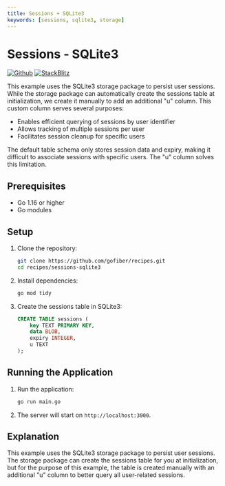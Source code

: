 ```yaml
---
title: Sessions + SQLite3
keywords: [sessions, sqlite3, storage]
---
```


# Sessions - SQLite3

[![Github](https://img.shields.io/static/v1?label=&message=Github&color=2ea44f&style=for-the-badge&logo=github)](https://github.com/gofiber/recipes/tree/master/sessions-sqlite3) [![StackBlitz](https://img.shields.io/static/v1?label=&message=StackBlitz&color=2ea44f&style=for-the-badge&logo=StackBlitz)](https://stackblitz.com/github/gofiber/recipes/tree/master/sessions-sqlite3)

This example uses the SQLite3 storage package to persist user sessions. While the storage package can automatically create the sessions table at initialization, we create it manually to add an additional "u" column. This custom column serves several purposes:

- Enables efficient querying of sessions by user identifier
- Allows tracking of multiple sessions per user
- Facilitates session cleanup for specific users

The default table schema only stores session data and expiry, making it difficult to associate sessions with specific users. The "u" column solves this limitation.

## Prerequisites

- Go 1.16 or higher
- Go modules

## Setup

1. Clone the repository:
    ```sh
    git clone https://github.com/gofiber/recipes.git
    cd recipes/sessions-sqlite3
    ```

2. Install dependencies:
    ```sh
    go mod tidy
    ```

3. Create the sessions table in SQLite3:
    ```sql
    CREATE TABLE sessions (
        key TEXT PRIMARY KEY,
        data BLOB,
        expiry INTEGER,
        u TEXT
    );
    ```

## Running the Application

1. Run the application:
    ```sh
    go run main.go
    ```

2. The server will start on `http://localhost:3000`.

## Explanation

This example uses the SQLite3 storage package to persist user sessions. The storage package can create the sessions table for you at initialization, but for the purpose of this example, the table is created manually with an additional "u" column to better query all user-related sessions.

